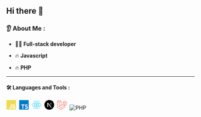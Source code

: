 ## Hi there 👋

### :ear: About Me :

- 🧑‍💻 **Full-stack developer**

- :fire: **Javascript**
- :fire: **PHP**


---

#### :hammer_and_wrench: Languages and Tools :

<div>
  <img src="https://github.com/devicons/devicon/blob/master/icons/javascript/javascript-plain.svg" title="JavaScript" alt="JavaScript" width="26" height="26"/>&nbsp;
  <img src="https://github.com/devicons/devicon/blob/master/icons/typescript/typescript-plain.svg" title="TypeScript" alt="TypeScript" width="26" height="26"/>&nbsp;
  <img src="https://github.com/devicons/devicon/blob/master/icons/react/react-original.svg" title="React" alt="React" width="26" height="26"/>&nbsp;
  <img src="https://github.com/devicons/devicon/blob/master/icons/nextjs/nextjs-original.svg" title="Nextjs" alt="Nextjs" width="26" height="26"/>&nbsp;
  <img src="https://github.com/devicons/devicon/blob/master/icons/laravel/laravel-original.svg" title="Laravel" alt="Laravel" width="26" height="26"/>&nbsp;
  <img src="https://github.com/devicons/devicon/blob/master/icons/laravel/php-original.svg" title="PHP" alt="PHP" width="26" height="26"/>&nbsp;

</div>

<img src="https://komarev.com/ghpvc/?username=marekgacek45&style=flat-square&color=blue" alt=""/>

